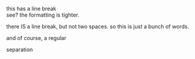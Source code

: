 this has a line break  
see? the formatting is tighter.


there IS a line break, but not two spaces.
so this is just a bunch of words.

and of course, a regular

separation
